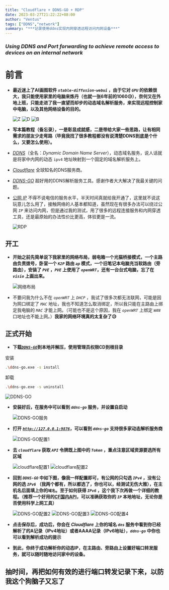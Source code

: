 ```yaml
---
title: "Cloudflare + DDNS-GO + RDP"
date: 2023-03-27T21:22:22+08:00
author: "Ventus"
tags: ["DDNS","network"]
summary: "***记录使用ddns实现内网穿透远程访问内网设备***"
---
```


### *Using DDNS and Port forwarding to achieve remote access to devices on an internal network*

# 前言

* **最近迷上了AI画图软件 *`stable-diffusion-webui`* ，由于它对 *`GPU`* 的依赖很大，我只能使用家里的电脑来炼丹（也就一张6年前的1060:disappointed_relieved:），奈何又在外地上班，只能走进了我一直望而却步的动态域名解析服务，来实现远程控制家中电脑，以及其他网络设备的目的。**

    ![Z](/images/DDNS/Z.jpg ":smirk:")
    ![D](/images/DDNS/B.jpg ":smirk:")
    ![B](/images/DDNS/0.jpg ":smirk:")
* **写本篇教程（备忘录），一是彰显成就感，二是带给大家一些思路，让有相同需求的朋友少走弯路（毕竟我找了很多教程都没有说清楚DDNS到底是个什么，又要怎么使用）。**

* [*DDNS*](https://baike.baidu.com/item/ddns/670146)（全名：*Dynamic Domain Name Server*），动态域名服务，说人话就是将家中内网的动态 `ipv4` 地址映射到一个固定的域名解析服务上。

* [*Cloudflare*](https://www.cloudflare.com/) 全球知名的DNS服务商。

* [*DDNS-GO*](https://github.com/jeessy2/ddns-go) 超好用的DDNS解析服务工具。感谢作者大大解决了我最关键的问题。

* [公网 *IP*](https://baike.baidu.com/item/%E5%85%AC%E7%BD%91IP) 不得不说电信的服务水平，半天时间真就给我开通了，这里就不说这玩意儿怎么用了，接触网络的人基本都知道，虽然现在有很多办法可以绕过公网 *`IP`* 来访问内网，但是通过我的测试，用了很多的远程连接服务和内网穿透工具，还是最原始的办法性价比更高，体验更是一流。

     ![RDP](/images/DDNS/1.png "可以看到这里的延迟十分之低")

## 开工

* **开始之前先简单说下我家里的网络布局，弱电箱一个光猫桥接模式，一个主路由负责拨号，卧室一个 *`K2P`* 路由 *`ap`* 模式，一个旧笔记本电脑充当软路由（旁路由），安装了 *`PVE`* ，*`PVE`* 上使用了 *`openWRT`*，还有一台台式电脑，忘了在 *`visio`* 上画出来。**

    ![网络布局](/images/DDNS/2.png "网络布局图")

* 不要问我为什么不在 *`openWRT`* 上 *`DHCP`* ，我试了很多次都无法联网，可能是因为网口绑定了 *`MAC`* 地址，我也不知道怎么取消绑定，所以我只能在主路由上绑定我电脑的 *`MAC`* 才能上网。（可能也不是这个原因，我在 *`openWRT`* 上绑定 *`WAN`* 口地址也不能上网。）**我家的网络环境真的太复杂了:disappointed_relieved:**

## 正式开始

* **下载[*`DDNS-GO`*](https://github.com/jeessy2/ddns-go/releases)到本地并解压，使用管理员权限CD到根目录**


安装

```bash
.\ddns-go.exe -s install
```

卸载

```bash
.\ddns-go.exe -s uninstall
```

   ![DDNS-GO](/images/DDNS/3.png "DDNS-GO")

* **安装好后，在服务中可以看到 *`ddns-go`* 服务，并设置自启动**

    ![DDNS-GO服务](/images/DDNS/4.png "DDNS-GO服务开启")
* **打开 [*`http://127.0.0.1:9876`*](http://127.0.0.1:9876)，可以看到 *`ddns-go`* 支持很多家动态解析服务商**

    ![DDNS-GO配置1](/images/DDNS/5.png "DDNS-GO页面")
* **去 *`cloudflare`* 获取 *`API`* 令牌既上图中的 *`Token`* ，重点注意区域资源要选所有区域**

    ![cloudflare配置1](/images/DDNS/6.png "cloudflare配置")
    ![cloudflare配置2](/images/DDNS/7.png "一定要选所有区域")
* **回到 *`DDNS-GO`* 中如下图，像我一样配置即可，有公网的只勾选 *`IPv4`* ，没有公网的选 *`IPv6`* （我两个都有，所以都选了，你也可以，经测试无伤大雅），在主机名后面填上你的`域名`。至于如何获得 *`IPv6`* ，这个我下次再做一个详细的教程。（推荐一个好用的[CF国内API](https://cf-ns.com/cdn-cgi/trace)，可以准确获取你的 *`IP`* 本地地址，无论你是否使用科学上网工具）**

    ![DDNS-GO配置2](/images/DDNS/8.png "IPv4")
    ![DDNS-GO配置3](/images/DDNS/9.png "IPv6")
    ![DDNS-GO配置4](/images/DDNS/10.png "选择是否外网连接，以及设置访问账号密码")
* **点击保存后，成功后，你会在 *Cloudflare* 上你的域名 *`dns`* 服务中看到你已经解析了的A记录（IPv4地址）或者AAAA记录（IPv6地址），*`ddns-go`* 中你也可以看到解析成功的提示**

* **到此，你终于成功解析你的动态IP，在主路由、旁路由上设置好端口转发服务，就可以随时随地访问家中的设备。**

## 抽时间，再把如何有效的进行端口转发记录下来，以防我这个狗脑子又忘了

